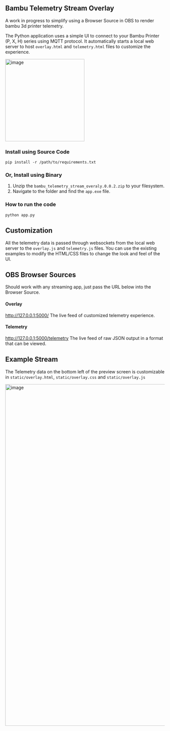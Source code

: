 ## Bambu Telemetry Stream Overlay

A work in progress to simplify using a Browser Source in OBS to render bambu 3d printer telemetry.  

The Python application uses a simple UI to connect to your Bambu Printer (P, X, H) series using MQTT protocol.  It automatically starts a local web server to host `overlay.html` and `telemetry.html` files to customize the experience.  

<img width="250" height="260" alt="image" src="https://github.com/user-attachments/assets/1d446868-d051-4054-a9a2-9240de308afe" />


### Install using Source Code

```
pip install -r /path/to/requirements.txt
```

### Or, Install using Binary

1. Unzip the `bambu_telemetry_stream_overaly.0.0.2.zip` to your filesystem.
2. Navigate to the folder and find the `app.exe` file.

### How to run the code

```
python app.py
```

## Customization

All the telemetry data is passed through websockets from the local web server to the `overlay.js` and `telemetry.js` files.  You can use the existing examples to modify the HTML/CSS files to change the look and feel of the UI.

## OBS Browser Sources
Should work with any streaming app, just pass the URL below into the Browser Source.

#### Overlay
http://127.0.0.1:5000/
The live feed of customized telemetry experience.

#### Telemetry
http://127.0.0.1:5000/telemetry
The live feed of raw JSON output in a format that can be viewed.

## Example Stream


The Telemetry data on the bottom left of the preview screen is customizable in `static/overlay.html`, `static/overlay.css` and `static/overlay.js`

<img width="1608" height="1079" alt="image" src="https://github.com/user-attachments/assets/768e4457-b977-4926-be80-0653808ca024" />


